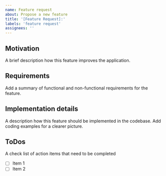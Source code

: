```yaml
---
name: Feature request
about: Propose a new feature
title: '[Feature Request]:'
labels: 'feature request'
assignees: ''
---
```


## Motivation
A brief description how this feature improves the application.

## Requirements
Add a summary of functional and non-functional requirements for the feature.

## Implementation details
A description how this feature should be implemented in the codebase. Add coding examples for a clearer picture.

## ToDos
A check list of action items that need to be completed
 - [ ] Item 1
 - [ ] Item 2